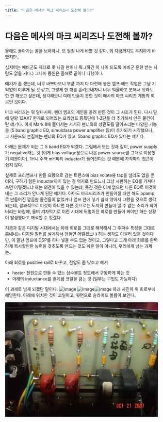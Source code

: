 ```yaml
---
title: "다음은 메사의 마크 씨리즈나 도전해 볼까?"
---
```

# 다음은 메사의 마크 씨리즈나 도전해 볼까?

올해도 돌아가는 꼴을 보아하니, 또 엄청 나게 바쁠 것 같다. 뭐 지금까지도 무지하게 바빴지만..

심지어는 예비군도 제대로 못 나갈 판이니 뭐..(하긴 이 나이 되도록 예비군 훈련 받는 사람도 없을 거다.)
그나마 동원은 올해로 끝이니 다행이다.

얘기가 좀 샜는데, 너무 바쁘다보니 부품 까지 다 마련해 놓은 앰프 헤드 작업은 그냥 기약없이 미루게 될 것 같고, 그렇게 한 해를 흘려보내자니 너무 억울하고 분해서 뭐라도 한 껀 해보고 싶은데, 생각해보니 여태 만들지 못한 것이 메사의 마크 씨리즈 계통의 회로인 것이다.

마크 씨리즈는 뭐 알다시피, 펜더 앰프의 게인을 올려 만든 것이 그 시초가 된다. 다시 말해 달랑 12AX7 한개로 되어있는 프리앰프 증폭단에 1-2단을 더 추가해서 만든 물건이란 얘기다. 이게 Mark II에 들어서는 서서히 펜더와의 상관도를 떨어뜨리는 다양한 기능들 (5 band graphic EQ, simulclass power amplifier 등)이 추가되기 시작했으나, 그 사운드의 본질에는 펜더의 EQ가 있고, 5band graphic EQ가 있다는 얘기다.

아래는 문제가 되는 그 5 band EQ가 되겠다. 그림에서 보는 것과 같이, power supply가 negative라는 것 (이게 bias voltage용으로 나온 power source를 그대로 이용했기 때문이다), 1H니 수백 mH짜리 inductor가 들어간다는 것 때문에 자작파의 접근이 쉽지 않다.

실제로 프리앰프나 만들 요량으로 감는 트랜스에 bias volate용 tap을 낼리도 없을 뿐더러, 구하기 힘든 inductor까지 있는 걸 억지로 만드느니 그냥 시판하는 EQ를 가져다 쓰면 어떻겠느냐 하는 의견이 있을 수 있는데, 웃긴 것은 이게 없으면 다른 EQ로 이것이 내는 그 소리가 안나게 된단 얘기다. 아마도 마크씨리즈가 만들어질 때만 해도 opamp로 만들어진 깔끔한 물건들이 없었거나 앰프 안에 넣기 쉽지 않아서 그랬을 것으로 생각되는데, 결과적으로 이것이 아니면 다른 것으로는 도저히 만들어 낼 수 없는 소리가 되어버리는 바람에, 울며 겨자먹기로 이런 시대에 뒤떨어진 회로를 만들어 써야만 하는 상황이 발생했다고 해석할 수 있겠다.

지금과 같은 디지털 시대에서는 아래 회로를 그대로 해석해서 그 주파수 특성을 그대로 흉내내는 디지털 필터를 설계해서 만들면 어떻겠느냐 하는 생각도 아울러 있을 것이다만, 이 꼴난 앰프에 DSP를 하나 넣을 수도 없는 것이고, 그렇다고 그게 아래 회로를 완벽하게 복사할만한 능력을 갖추도록 만드는 것도 쉬운 일이 아니라, 우리에게 남는 과제는..

아래 회로를 positive rail로 바꾸고, 전압도 좀 낮추고 해서

- heater 전원으로 만들 수 있는 십수볼트 정도에서 구동하게 하는 것
- 아래의 inductance를 얻게끔 코일을 감는 것 (일부는 구입도 가능하다)

이 과제로 남게 되겠단 말이다.
![image](/assets/images/bbf227de773c7e084cfd9bee831e8764.jpg)
![image](/assets/images/1272cd15e09e8c642a033ac9ee1d48c9.jpg)![image](81198e01793ddaaaaf231521b2171d8b.jpg)
아래 사진이 위 회로부에 해당한다. 아래에 위치한 것이 코일이고, 뒷면으로 슬라이드 볼륨이 보인다.

![image](/assets/images/0cbac72ef0bd90014e24d66d20a02390.jpg)


